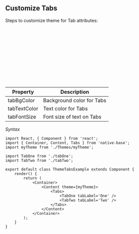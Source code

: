 ## Customize Tabs

Steps to customize theme for Tab attributes:
<br />


<table>
  <thead>
    <tr style="border-style: hidden">
      <th style="border-style: hidden"><div style="background: url(../docs/assets/iphone.png) no-repeat; padding: 63px 20px 100px 18px; width: 292px"><img src="{{('../docs/assets/ios/guide/theme-tabs.png')}}" alt="" /></div></th>
    </tr>
  </thead>
</table>

<table class = "table table-hover" style="width: 75%; ">
        <thead>
            <tr>
                <th>Property</th>
                <th>Description</th>
            </tr>
        </thead>
        <tbody>
            <tr>
                <td>tabBgColor</td>
                <td>Background color for Tabs</td>
            </tr>
            <tr>
                <td>tabTextColor</td>
                <td>Text color for Tabs</td>
            </tr>
            <tr>
                <td>tabFontSize</td>
                <td>Font size of text on Tabs</td>
            </tr>
        </tbody>
    </table>


*Syntax*

<pre class="line-numbers"><code class="language-jsx">import React, { Component } from 'react';
import { Container, Content, Tabs } from 'native-base';
import myTheme from './Themes/myTheme';

import TabOne from './tabOne';
import TabTwo from './tabTwo';
​
export default class ThemeTabsExample extends Component {
    render() {
        return (
            &lt;Container>
                &lt;Content theme={myTheme}>
                    &lt;Tabs>
                        &lt;TabOne tabLabel='One' />
                        &lt;TabTwo tabLabel='Two' />
                    &lt;/Tabs>
                &lt;/Content>
            &lt;/Container>
        );
    }
}</code></pre>
